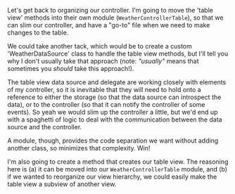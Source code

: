 Let's get back to organizing our controller.  I'm going to move the 'table view'
methods into their own module (`WeatherControllerTable`), so that we can slim
our controller, and have a "go-to" file when we need to make changes to the
table.

We could take another tack, which would be to create a custom
'WeatherDataSource' class to handle the table view methods, but I'll tell you
why I don't usually take that approach (note: *"usually"* means that sometimes
you *should* take this approach!).

The table view data source and delegate are working closely with elements of my
controller, so it is inevitable that they will need to hold onto a reference to
either the storage (so that the data source can introspect the data), or to the
controller (so that it can notify the controller of some events).  So yeah we
would slim up the controller a little, but we'd end up with a spaghetti of logic
to deal with the communication between the data source and the controller.

A module, though, provides the code separation we want without adding another
class, so minimizes that complexity.  Win!

I'm also going to create a method that creates our table view.  The reasoning
here is (a) it can be moved into our `WeatherControllerTable` module, and
(b) if we wanted to reorganize our view hierarchy, we could easily make the
table view a subview of another view.
